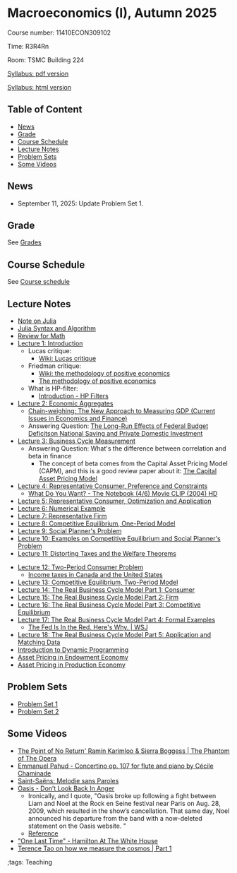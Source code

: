 # Macroeconomics (I), Autumn 2025

Course number: 11410ECON309102

Time: R3R4Rn

Room: TSMC Building 224

[Syllabus: pdf version](pdf/MacroeconomicsIAutumn2025/syllabus/syllabus.pdf)

[Syllabus: html version](pdf/MacroeconomicsIAutumn2025/syllabus/syllabus.html)

## Table of Content

<!-- vim-markdown-toc Marked -->

* [News](#news)
* [Grade](#grade)
* [Course Schedule](#course-schedule)
* [Lecture Notes](#lecture-notes)
* [Problem Sets](#problem-sets)
* [Some Videos](#some-videos)

<!-- vim-markdown-toc -->

## News

- September 11, 2025: Update Problem Set 1.

## Grade

See [Grades](pdf/MacroeconomicsIAutumn2025/syllabus/syllabus.html#grades)

## Course Schedule

See [Course schedule](pdf/MacroeconomicsIAutumn2025/syllabus/syllabus.html#tentative-course-schedule)

## Lecture Notes

- [Note on Julia](JuliaNote.html)
- [Julia Syntax and Algorithm](pdf/NTHUMacroeconomics/JuliaSyntax/JuliaSyntax2.pdf)
- [Review for Math](pdf/NTHUMacroeconomics/math/Final/math.pdf)
- [Lecture 1: Introduction](pdf/NTHUMacroeconomics/Lecture_01/Lecture_01.pdf)
    - Lucas critique:
        - [Wiki: Lucas critique](https://en.wikipedia.org/wiki/Lucas_critique)
    - Friedman critique:
        - [Wiki: the methodology of positive economics](https://en.wikipedia.org/wiki/Essays_in_Positive_Economics#The_Methodology_of_Positive_Economics)
        - [The methodology of positive economics](https://books.google.com/books?hl=en&lr=&id=NqNGaJBahWoC&oi=fnd&pg=PA180&dq=The+Methodology+of+Positive+Economics&ots=gLKnEx_kWX&sig=nWfE1bFegyceirvT_tWEEJzJtoU#v=onepage&q=The%20Methodology%20of%20Positive%20Economics&f=false)
    - What is HP-filter:
        - [Introduction - HP Filters](http://www.clementincastellano.com/Notebooks/static/HP%20Filter.html)
- [Lecture 2: Economic Aggregates](pdf/NTHUMacroeconomics/Lecture_02/Lecture_02.pdf)
    - [Chain-weighing: The New Approach to Measuring GDP (Current Issues in Economics and Finance)](https://www.newyorkfed.org/medialibrary/media/research/current_issues/ci1-9.pdf)
    - Answering Question: [The Long-Run Effects of Federal Budget Deficitson National Saving and Private Domestic Investment](https://www.cbo.gov/sites/default/files/113th-congress-2013-2014/workingpaper/45140-NSPDI_workingPaper_1.pdf)
- [Lecture 3: Business Cycle Measurement](pdf/NTHUMacroeconomics/Lecture_03/Lecture_03.pdf)
    - Answering Question: What's the difference between correlation and beta in finance
        <!-- - [Correlation vs Beta: What is the difference and why does it matter?](https://www.mackenzieinvestments.com/content/dam/mackenzie/en/insights/wp-alts-correlation-vs-beta-en.pdf) -->
        - The concept of beta comes from the Capital Asset Pricing Model (CAPM), and this is a good review paper about it: [The Capital Asset Pricing Model](https://pubs.aeaweb.org/doi/pdfplus/10.1257/0895330042162340)
- [Lecture 4: Representative Consumer, Preference and Constraints](pdf/NTHUMacroeconomics/Lecture_04/Lecture_04.pdf)
    - [What Do You Want? - The Notebook (4/6) Movie CLIP (2004) HD](https://www.youtube.com/watch?v=E1I0hAxGFXw&)
- [Lecture 5: Representative Consumer, Optimization and Application](pdf/NTHUMacroeconomics/Lecture_05/Lecture_05.pdf)
- [Lecture 6: Numerical Example](pdf/NTHUMacroeconomics/Lecture_06/Lecture_06.pdf)
- [Lecture 7: Representative Firm](pdf/NTHUMacroeconomics/Lecture_07/Lecture_07.pdf)
- [Lecture 8: Competitive Equilibrium, One-Period Model](pdf/NTHUMacroeconomics/Lecture_08/Lecture_08.pdf)
- [Lecture 9: Social Planner's Problem](pdf/NTHUMacroeconomics/Lecture_09/Lecture_09.pdf)
- [Lecture 10: Examples on Competitive Equilibrium and Social Planner's Problem](pdf/NTHUMacroeconomics/Lecture_10/Lecture_10.pdf)
- [Lecture 11: Distorting Taxes and the Welfare Theorems](pdf/NTHUMacroeconomics/Lecture_11/Lecture_11.pdf)
<!-- - [Midterm Review 1](pdf/NTHUMacroeconomics/midtermReview_1.pdf) -->
<!-- - [Midterm Review 2](pdf/NTHUMacroeconomics/midtermReview_2.pdf) -->
- [Lecture 12: Two-Period Consumer Problem](pdf/NTHUMacroeconomics/Lecture_12/Final/Lecture_12.pdf)
    - [Income taxes in Canada and the United States](https://www150.statcan.gc.ca/n1/en/pub/75-001-x/2000002/article/5071-eng.pdf?st=u5EgyaFN)
- [Lecture 13: Competitive Equilibrium, Two-Period Model](pdf/NTHUMacroeconomics/Lecture_13/Final/Lecture_13.pdf)
- [Lecture 14: The Real Business Cycle Model Part 1: Consumer](pdf/NTHUMacroeconomics/Lecture_14/Final/Lecture_14.pdf)
- [Lecture 15: The Real Business Cycle Model Part 2: Firm](pdf/NTHUMacroeconomics/Lecture_15/Final/Lecture_15.pdf)
- [Lecture 16: The Real Business Cycle Model Part 3: Competitive Equilibrium](pdf/NTHUMacroeconomics/Lecture_16/Lecture_16.pdf)
- [Lecture 17: The Real Business Cycle Model Part 4: Formal Examples](pdf/NTHUMacroeconomics/Lecture_17/Lecture_17.pdf)
    - [The Fed Is In the Red. Here's Why. | WSJ](https://www.youtube.com/watch?v=p0z_zKWJTao)
- [Lecture 18: The Real Business Cycle Model Part 5: Application and Matching Data](pdf/NTHUMacroeconomics/Lecture_18/Final/Lecture_18.pdf)
- [Introduction to Dynamic Programming](pdf/NTHUMacroeconomics/DynamicProgramming/Final/DynamicProgramming.pdf)
- [Asset Pricing in Endowment Economy](pdf/NTHUMacroeconomics/AssetPricingEndowment/build/AssetPricingEndowment.pdf)
- [Asset Pricing in Production Economy](pdf/NTHUMacroeconomics/AssetPricingProduction/build/AssetPricingProduction.pdf)
<!-- - [Final Review 1](pdf/NTHUMacroeconomics/finalreview_1.pdf) -->
<!-- - [Final Review 2](pdf/NTHUMacroeconomics/finalreview_2.pdf) -->

## Problem Sets

 - [Problem Set 1](pdf/NTHUMacroeconomics/ProblemSet1/ProblemSet1_NTHU_Q.pdf)
 - [Problem Set 2](../pdf/NTHUMacroeconomics/ProblemSet2/ProblemSet2_NTHU_Q.pdf)
<!--  - [Problem Set 3](pdf/NTHUMacroeconomics/ProblemSet3/Final/ProblemSet3.pdf) -->
<!--  - [Problem Set 4](pdf/NTHUMacroeconomics/ProblemSet4/Final/ProblemSet4.pdf) -->

## Some Videos

- [The Point of No Return' Ramin Karimloo & Sierra Boggess | The Phantom of The Opera](https://www.youtube.com/watch?v=6FpRjVPMOoM)
- [Emmanuel Pahud - Concertino op. 107 for flute and piano by Cécile Chaminade](https://youtu.be/RFPE-a-UlH8?si=z64RzbuoTaxBX2wp)
- [Saint-Saëns: Melodie sans Paroles](https://www.youtube.com/watch?v=JAdj0pGFO7w)
- [Oasis - Don’t Look Back In Anger](https://www.youtube.com/watch?v=cmpRLQZkTb8)
    - Ironically, and I quote, "Oasis broke up following a fight between Liam and Noel at the Rock en Seine festival near Paris on Aug. 28, 2009, which resulted in the show’s cancellation. That same day, Noel announced his departure from the band with a now-deleted statement on the Oasis website. "
    - [Reference](https://people.com/why-did-oasis-band-break-up-11768269#:~:text=Oasis%20broke%20up%20following%20a,statement%20on%20the%20Oasis%20website.)
- ["One Last Time" - Hamilton At The White House](https://www.youtube.com/watch?v=uV4UpCq2azs)
- [Terence Tao on how we measure the cosmos | Part 1](https://www.youtube.com/watch?v=YdOXS_9_P4U)

;tags: Teaching


